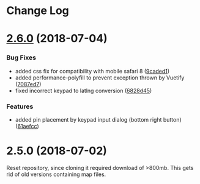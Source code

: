 # Change Log

<a name="2.6.0"></a>
# [2.6.0](https://github.com/Endebert/squadmc/compare/v2.5.0...v2.6.0) (2018-07-04)


### Bug Fixes

* added css fix for compatibility with mobile safari 8 ([9caded1](https://github.com/Endebert/squadmc/commit/9caded1))
* added performance-polyfill to prevent exception thrown by Vuetify ([7087ed7](https://github.com/Endebert/squadmc/commit/7087ed7))
* fixed incorrect keypad to latlng conversion ([6828d45](https://github.com/Endebert/squadmc/commit/6828d45))


### Features

* added pin placement by keypad input dialog (bottom right button) ([61aefcc](https://github.com/Endebert/squadmc/commit/61aefcc))



<a name="2.5.0"></a>
# 2.5.0 (2018-07-02)
Reset repository, since cloning it required download of >800mb. This gets rid of old versions containing map files.